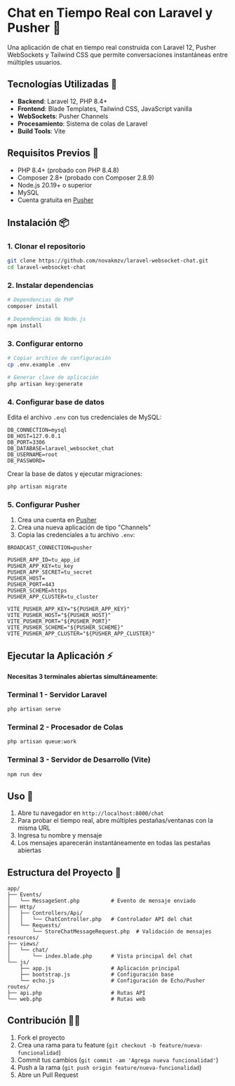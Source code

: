 # Chat en Tiempo Real con Laravel y Pusher 🚀

Una aplicación de chat en tiempo real construida con Laravel 12, Pusher WebSockets y Tailwind CSS que permite conversaciones instantáneas entre múltiples usuarios.


## Tecnologías Utilizadas 🔧

- **Backend**: Laravel 12, PHP 8.4+
- **Frontend**: Blade Templates, Tailwind CSS, JavaScript vanilla
- **WebSockets**: Pusher Channels
- **Procesamiento**: Sistema de colas de Laravel
- **Build Tools**: Vite

## Requisitos Previos 📝

- PHP 8.4+ (probado con PHP 8.4.8)
- Composer 2.8+ (probado con Composer 2.8.9)
- Node.js 20.19+ o superior
- MySQL
- Cuenta gratuita en [Pusher](https://pusher.com)

## Instalación 📦️

### 1. Clonar el repositorio
```bash
git clone https://github.com/novakmzv/laravel-websocket-chat.git
cd laravel-websocket-chat
```

### 2. Instalar dependencias
```bash
# Dependencias de PHP
composer install

# Dependencias de Node.js
npm install
```

### 3. Configurar entorno
```bash
# Copiar archivo de configuración
cp .env.example .env

# Generar clave de aplicación
php artisan key:generate
```

### 4. Configurar base de datos
Edita el archivo `.env` con tus credenciales de MySQL:
```env
DB_CONNECTION=mysql
DB_HOST=127.0.0.1
DB_PORT=3306
DB_DATABASE=laravel_websocket_chat
DB_USERNAME=root
DB_PASSWORD=
```

Crear la base de datos y ejecutar migraciones:
```bash
php artisan migrate
```

### 5. Configurar Pusher
1. Crea una cuenta en [Pusher](https://pusher.com)
2. Crea una nueva aplicación de tipo "Channels"
3. Copia las credenciales a tu archivo `.env`:

```env
BROADCAST_CONNECTION=pusher

PUSHER_APP_ID=tu_app_id
PUSHER_APP_KEY=tu_key
PUSHER_APP_SECRET=tu_secret
PUSHER_HOST=
PUSHER_PORT=443
PUSHER_SCHEME=https
PUSHER_APP_CLUSTER=tu_cluster

VITE_PUSHER_APP_KEY="${PUSHER_APP_KEY}"
VITE_PUSHER_HOST="${PUSHER_HOST}"
VITE_PUSHER_PORT="${PUSHER_PORT}"
VITE_PUSHER_SCHEME="${PUSHER_SCHEME}"
VITE_PUSHER_APP_CLUSTER="${PUSHER_APP_CLUSTER}"
```

## Ejecutar la Aplicación ⚡️

**Necesitas 3 terminales abiertas simultáneamente:**

### Terminal 1 - Servidor Laravel
```bash
php artisan serve
```

### Terminal 2 - Procesador de Colas
```bash
php artisan queue:work
```

### Terminal 3 - Servidor de Desarrollo (Vite)
```bash
npm run dev
```

## Uso 🧪

1. Abre tu navegador en `http://localhost:8000/chat`
2. Para probar el tiempo real, abre múltiples pestañas/ventanas con la misma URL
3. Ingresa tu nombre y mensaje
4. Los mensajes aparecerán instantáneamente en todas las pestañas abiertas

## Estructura del Proyecto 🧱

```
app/
├── Events/
│   └── MessageSent.php          # Evento de mensaje enviado
├── Http/
│   ├── Controllers/Api/
│   │   └── ChatController.php   # Controlador API del chat
│   └── Requests/
│       └── StoreChatMessageRequest.php  # Validación de mensajes
resources/
├── views/
│   └── chat/
│       └── index.blade.php      # Vista principal del chat
└── js/
    ├── app.js                   # Aplicación principal
    ├── bootstrap.js             # Configuración base
    └── echo.js                  # Configuración de Echo/Pusher
routes/
├── api.php                      # Rutas API
└── web.php                      # Rutas web
```


## Contribución 🧑‍💻

1. Fork el proyecto
2. Crea una rama para tu feature (`git checkout -b feature/nueva-funcionalidad`)
3. Commit tus cambios (`git commit -am 'Agrega nueva funcionalidad'`)
4. Push a la rama (`git push origin feature/nueva-funcionalidad`)
5. Abre un Pull Request
